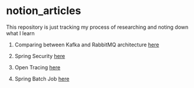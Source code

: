 # notion_articles
This repository is just tracking my process of researching and noting down what I learn

1. Comparing between Kafka and RabbitMQ architecture [here](kafka_and_rabbit/Kafka%20%26%20RabbitMQ%20Architecture%20384c0e8fdbca4aa19f67eae833e75fb3.md)

2. Spring Security [here](spring_security/spring_security.md)

3. Open Tracing [here](open_tracing/open_tracing.md)

4. Spring Batch Job [here](spring_batch_job/spring_batch_job.md)
